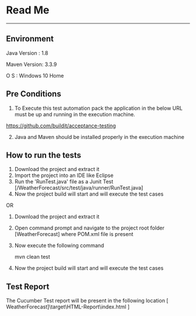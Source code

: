 # Read Me
-------------------------------------------------------

Environment
-----------------------
Java Version : 1.8

Maven Version: 3.3.9

O S          : Windows 10 Home



Pre Conditions
-----------------------

1. To Execute this test automation pack the application in the below URL must be up and running in the execution machine.

https://github.com/buildit/acceptance-testing

2. Java and Maven should be installed properly in the execution machine

How to run the tests
-----------------------
1. Download the project and extract it
2. Import the project into an IDE like Eclipse
3. Run the 'RunTest.java' file as a Junit Test [/WeatherForecast/src/test/java/runner/RunTest.java]
4. Now the project build will start and will execute the test cases

OR

1. Download the project and extract it
2. Open command prompt and navigate to the project root folder [WeatherForecast] where POM.xml file is present
3. Now execute the following command

	mvn clean test
	
4. Now the project build will start and will execute the test cases


Test Report
-----------------------
The Cucumber Test report will be present in the following location
	[ WeatherForecast]\target\HTML-Report\index.html ]
